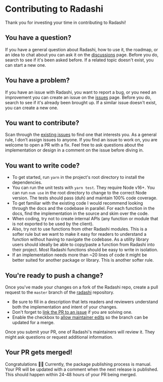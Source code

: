 # Contributing to Radashi

Thank you for investing your time in contributing to Radashi!

## You have a question?

If you have a general question about Radashi, how to use it, the roadmap, or an idea to chat about you can ask it on the [discussions](https://github.com/aleclarson/radashi/discussions) page. Before you do, search to see if it's been asked before. If a related topic doesn't exist, you can start a new one.

## You have a problem?

If you have an issue with Radashi, you want to report a bug, or you need an improvement you can create an issue on the [issues](https://github.com/aleclarson/radashi/issues) page. Before you do, search to see if it's already been brought up. If a similar issue doesn't exist, you can create a new one.

## You want to contribute?

Scan through the [existing issues](https://github.com/aleclarson/radashi/issues) to find one that interests you. As a general rule, I don’t assign issues to anyone. If you find an issue to work on, you are welcome to open a PR with a fix. Feel free to ask questions about the implementation or design in a comment on the issue before diving in.

## You want to write code?

- To get started, run `yarn` in the project's root directory to install the dependencies.
- You can run the unit tests with `yarn test`. They require Node v16+. You can run `nvm use` in the root directory to change to the correct Node version. The tests should pass (duh) and maintain 100% code coverage.
- To get familiar with the existing code I would recommend looking through the docs and the codebase in parallel. For each function in the docs, find the implementation in the source and skim over the code.
- When coding, try not to create internal APIs (any function or module that is not exported to be used by the client).
- Also, try not to use functions from other Radashi modules. This is a softer rule but we want to make it easy for readers to understand a function without having to navigate the codebase. As a utility library users should ideally be able to copy/paste a function from Radashi into their project. Most Radashi functions should be easy to write in isolation.
- If an implementation needs more than ~20 lines of code it might be better suited for another package or library. This is another softer rule.

## You're ready to push a change?

Once you've made your changes on a fork of the Radashi repo, create a pull request to the `master` branch of the [radashi](https://github.com/aleclarson/radashi) repository.

- Be sure to fill in a description that lets readers and reviewers understand both the implementation and intent of your changes.
- Don't forget to [link the PR to an issue](https://docs.github.com/en/issues/tracking-your-work-with-issues/linking-a-pull-request-to-an-issue) if you are solving one.
- Enable the checkbox to [allow maintainer edits](https://docs.github.com/en/github/collaborating-with-issues-and-pull-requests/allowing-changes-to-a-pull-request-branch-created-from-a-fork) so the branch can be updated for a merge.

Once you submit your PR, one of Radashi's maintainers will review it. They might ask questions or request additional information.

## Your PR gets merged!

Congratulations :tada::tada: Currently, the package publishing process is manual. Your PR will be updated with a comment when the next release is published. This should happen within 24-48 hours of your PR being merged.

